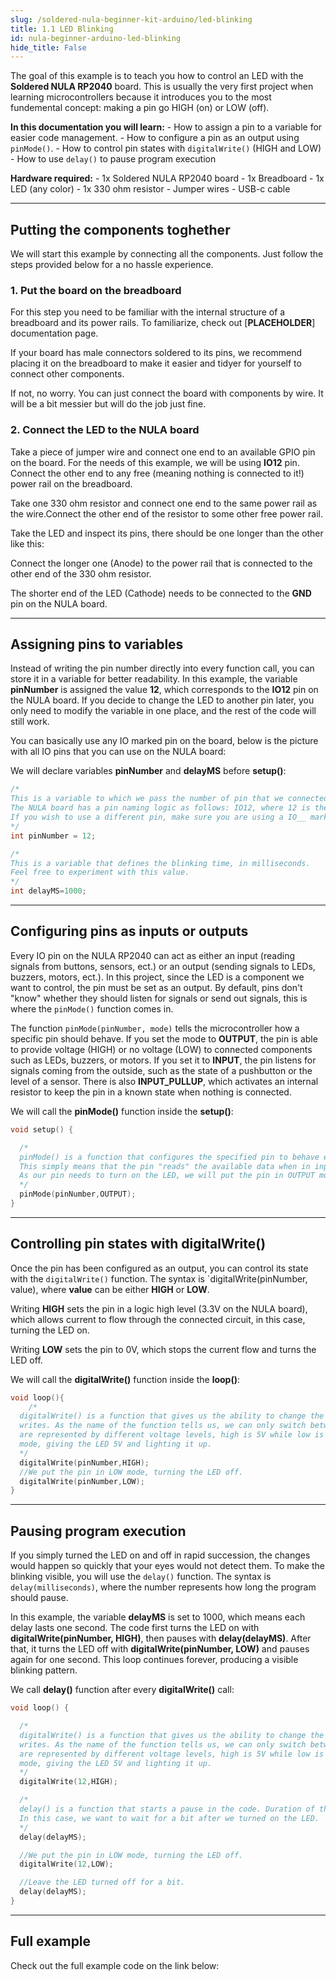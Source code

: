 ```yaml
---
slug: /soldered-nula-beginner-kit-arduino/led-blinking
title: 1.1 LED Blinking 
id: nula-beginner-arduino-led-blinking
hide_title: False
---
```


The goal of this example is to teach you how to control an LED with the **Soldered NULA RP2040** board. This is usually the very first project when learning microcontrollers because it introduces you to the most fundemental concept: making a pin go HIGH (on) or LOW (off). 

**In this documentation you will learn:**
    - How to assign a pin to a variable for easier code management.
    - How to configure a pin as an output using `pinMode()`.
    - How to control pin states with `digitalWrite()` (HIGH and LOW)
    - How to use `delay()` to pause program execution

**Hardware required:**
    - 1x Soldered NULA RP2040 board
    - 1x Breadboard
    - 1x LED (any color)
    - 1x 330 ohm resistor
    - Jumper wires
    - USB-c cable

---

## Putting the components toghether
We will start this example by connecting all the components. Just follow the steps provided below for a no hassle experience.

### 1. Put the board on the breadboard
<InfoBox>For this step you need to be familiar with the internal structure of a breadboard and its power rails. To familiarize, check out [**PLACEHOLDER**] documentation page.</InfoBox>

If your board has male connectors soldered to its pins, we recommend placing it on the breadboard to make it easier and tidyer for yourself to connect other components.

<CenteredImage src="/img/under_construction.png" alt="placeholder" caption="NULA on breadboard" width="600px"/>

If not, no worry. You can just connect the board with components by wire. It will be a bit messier but will do the job just fine.


### 2. Connect the LED to the NULA board
Take a piece of jumper wire and connect one end to an available GPIO pin on the board. For the needs of this example, we will be using **IO12** pin. Connect the other end to any free (meaning nothing is connected to it!) power rail on the breadboard.


<CenteredImage src="/img/under_construction.png" alt="placeholder" caption="connection 1" width="600px"/>

Take one 330 ohm resistor and connect one end to the same power rail as the wire.Connect the other end of the resistor to some other free power rail. 

<CenteredImage src="/img/under_construction.png" alt="placeholder" caption="connection 2" width="600px"/>

Take the LED and inspect its pins, there should be one longer than the other like this:

<CenteredImage src="/img/nula-beginner-kit-arduino/led.jpg" alt="IO visualised" caption="Visualisation of input/output modes" />

Connect the longer one (Anode) to the power rail that is connected to the other end of the 330 ohm resistor.

<CenteredImage src="/img/under_construction.png" alt="placeholder" caption="connection 2" width="600px"/>

The shorter end of the LED (Cathode) needs to be connected to the **GND** pin on the NULA board.

---

## Assigning pins to variables

Instead of writing the pin number directly into every function call, you can store it in a variable for better readability. In this example, the variable **pinNumber** is assigned the value **12**, which corresponds to the **IO12** pin on the NULA board. If you decide to change the LED to another pin later, you only need to modify the variable in one place, and the rest of the code will still work.

You can basically use any IO marked pin on the board, below is the picture with all IO pins that you can use on the NULA board:

<CenteredImage src="/img/under_construction.png" alt="placeholder" caption="All available IO pins on NULA2040" width="600px"/>

We will declare variables **pinNumber** and **delayMS** before **setup()**:

```cpp
/*
This is a variable to which we pass the number of pin that we connected the LED to. 
The NULA board has a pin naming logic as follows: IO12, where 12 is the number that we give to the variable.
If you wish to use a different pin, make sure you are using a IO__ marked pin. 
*/
int pinNumber = 12;

/*
This is a variable that defines the blinking time, in milliseconds.
Feel free to experiment with this value.
*/
int delayMS=1000;
```

---

## Configuring pins as inputs or outputs

Every IO pin on the NULA RP2040 can act as either an input (reading signals from buttons, sensors, ect.) or an output (sending signals to LEDs, buzzers, motors, ect.). In this project, since the LED is a component we want to control, the pin must be set as an output. By default, pins don't "know" whether they should listen for signals or send out signals, this is where the `pinMode()` function comes in.

The function  `pinMode(pinNumber, mode)` tells the microcontroller how a specific pin should behave. If you set the mode to **OUTPUT**, the pin is able to provide voltage (HIGH) or no voltage (LOW) to connected components such as LEDs, buzzers, or motors. If you set it to **INPUT**, the pin listens for signals coming from the outside, such as the state of a pushbutton or the level of a sensor. There is also **INPUT_PULLUP**, which activates an internal resistor to keep the pin in a known state when nothing is connected.

<CenteredImage src="/img/nula-beginner-kit-arduino/input-output-explained.png" alt="IO visualised" caption="Visualisation of input/output modes" />

We will call the **pinMode()** function inside the **setup()**:

```cpp
void setup() {

  /*
  pinMode() is a function that configures the specified pin to behave either as an input or in this case as an output.
  This simply means that the pin "reads" the available data when in input mode, and "writes" data when in output mode.
  As our pin needs to turn on the LED, we will put the pin in OUTPUT mode.
  */
  pinMode(pinNumber,OUTPUT);
}
```
---

## Controlling pin states with digitalWrite()

Once the pin has been configured as an output, you can control its state with the `digitalWrite()` function. The syntax is `digitalWrite(pinNumber, value), where **value** can be either **HIGH** or **LOW**.

Writing **HIGH** sets the pin in a logic high level (3.3V on the NULA board), which allows current to flow through the connected circuit, in this case, turning the LED on.

Writing **LOW** sets the pin to 0V, which stops the current flow and turns the LED off.

We will call the **digitalWrite()** function inside the **loop()**:

```cpp
void loop(){
    /*
  digitalWrite() is a function that gives us the ability to change the value that our pin (previously set as OUTPUT pin) 
  writes. As the name of the function tells us, we can only switch between digital values, high and low. Those values
  are represented by different voltage levels, high is 5V while low is 0V. We will start with putting the pin in HIGH
  mode, giving the LED 5V and lighting it up. 
  */
  digitalWrite(pinNumber,HIGH);
  //We put the pin in LOW mode, turning the LED off.
  digitalWrite(pinNumber,LOW);
}
```

---

## Pausing program execution

If you simply turned the LED on and off in rapid succession, the changes would happen so quickly that your eyes would not detect them. To make the blinking visible, you will use the `delay()` function. The syntax is `delay(milliseconds)`, where the number represents how long the program should pause.

In this example, the variable **delayMS** is set to 1000, which means each delay lasts one second. The code first turns the LED on with **digitalWrite(pinNumber, HIGH)**, then pauses with **delay(delayMS)**. After that, it turns the LED off with **digitalWrite(pinNumber, LOW)** and pauses again for one second. This loop continues forever, producing a visible blinking pattern.

<CenteredImage src="/img/under_construction.png" alt="placeholder" caption="Video of led blinking" width="600px"/>

We call **delay()** function after every **digitalWrite()** call:
```cpp
void loop() {

  /*
  digitalWrite() is a function that gives us the ability to change the value that our pin (previously set as OUTPUT pin) 
  writes. As the name of the function tells us, we can only switch between digital values, high and low. Those values
  are represented by different voltage levels, high is 5V while low is 0V. We will start with putting the pin in HIGH
  mode, giving the LED 5V and lighting it up. 
  */
  digitalWrite(12,HIGH);

  /*
  delay() is a function that starts a pause in the code. Duration of the pause is defined with the ms parameter.
  In this case, we want to wait for a bit after we turned on the LED.
  */
  delay(delayMS);

  //We put the pin in LOW mode, turning the LED off.
  digitalWrite(12,LOW);

  //Leave the LED turned off for a bit.
  delay(delayMS);
}
```

---

## Full example
Check out the full example code on the link below:
<QuickLink 
  title="1.1_LED_blinking.ino" 
  description="Example that shows how to control the blinking of a simple LED"
  url="https://github.com/SolderedElectronics/Soldered-NULA-Beginner-kit-Arduino-project-examples/blob/main/1_Basic_Skills/1.1_LED_blinking/1.1_LED_blinking.ino" 
/>
